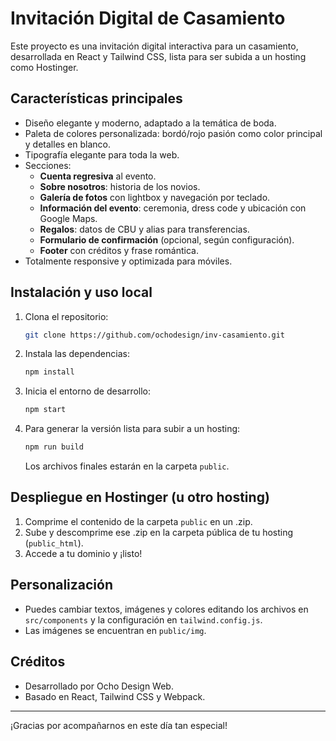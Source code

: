 
# Invitación Digital de Casamiento

Este proyecto es una invitación digital interactiva para un casamiento, desarrollada en React y Tailwind CSS, lista para ser subida a un hosting como Hostinger.

## Características principales
- Diseño elegante y moderno, adaptado a la temática de boda.
- Paleta de colores personalizada: bordó/rojo pasión como color principal y detalles en blanco.
- Tipografía elegante para toda la web.
- Secciones:
  - **Cuenta regresiva** al evento.
  - **Sobre nosotros**: historia de los novios.
  - **Galería de fotos** con lightbox y navegación por teclado.
  - **Información del evento**: ceremonia, dress code y ubicación con Google Maps.
  - **Regalos**: datos de CBU y alias para transferencias.
  - **Formulario de confirmación** (opcional, según configuración).
  - **Footer** con créditos y frase romántica.
- Totalmente responsive y optimizada para móviles.

## Instalación y uso local
1. Clona el repositorio:
	```bash
	git clone https://github.com/ochodesign/inv-casamiento.git
	```
2. Instala las dependencias:
	```bash
	npm install
	```
3. Inicia el entorno de desarrollo:
	```bash
	npm start
	```
4. Para generar la versión lista para subir a un hosting:
	```bash
	npm run build
	```
	Los archivos finales estarán en la carpeta `public`.

## Despliegue en Hostinger (u otro hosting)
1. Comprime el contenido de la carpeta `public` en un .zip.
2. Sube y descomprime ese .zip en la carpeta pública de tu hosting (`public_html`).
3. Accede a tu dominio y ¡listo!

## Personalización
- Puedes cambiar textos, imágenes y colores editando los archivos en `src/components` y la configuración en `tailwind.config.js`.
- Las imágenes se encuentran en `public/img`.

## Créditos
- Desarrollado por Ocho Design Web.
- Basado en React, Tailwind CSS y Webpack.

---
¡Gracias por acompañarnos en este día tan especial!
